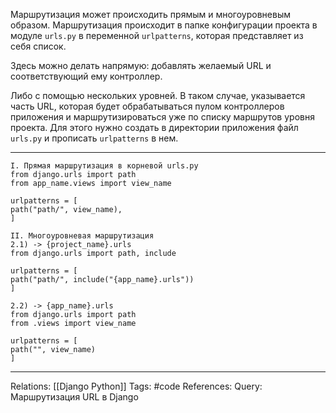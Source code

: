 Маршрутизация может происходить прямым и многоуровневым образом. 
Маршрутизация происходит в папке конфигурации проекта в модуле `urls.py` в переменной `urlpatterns`, которая представляет из себя список. 

Здесь можно делать напрямую: добавлять желаемый URL и соответствующий ему контроллер. 

Либо с помощью нескольких уровней. В таком случае, указывается часть URL, которая будет обрабатываться пулом контроллеров приложения и маршрутизироваться уже по списку маршрутов уровня проекта. Для этого нужно создать в директории приложения файл `urls.py` и прописать `urlpatterns` в нем. 

___
```
I. Прямая маршрутизация в корневой urls.py
from django.urls import path
from app_name.views import view_name

urlpatterns = [
path("path/", view_name),
]

II. Многоуровневая маршрутизация
2.1) -> {project_name}.urls
from django.urls import path, include

urlpatterns = [
path("path/", include("{app_name}.urls"))
]

2.2) -> {app_name}.urls
from django.urls import path
from .views import view_name

urlpatterns = [
path("", view_name)
]
```
___
Relations: [[Django Python]] 
Tags: #code
References: 
Query: Маршрутизация URL в Django
